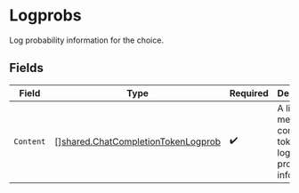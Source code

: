 # Logprobs

Log probability information for the choice.


## Fields

| Field                                                                                           | Type                                                                                            | Required                                                                                        | Description                                                                                     |
| ----------------------------------------------------------------------------------------------- | ----------------------------------------------------------------------------------------------- | ----------------------------------------------------------------------------------------------- | ----------------------------------------------------------------------------------------------- |
| `Content`                                                                                       | [][shared.ChatCompletionTokenLogprob](../../../pkg/models/shared/chatcompletiontokenlogprob.md) | :heavy_check_mark:                                                                              | A list of message content tokens with log probability information.                              |